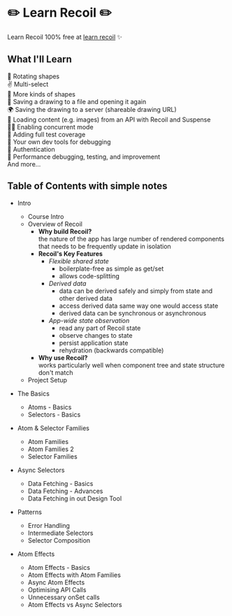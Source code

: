 # ✏️ Learn Recoil ✏️

Learn Recoil 100% free at [learn recoil](https://learnrecoil.com/) ✨

## What I'll Learn

🔄 Rotating shapes  
✌️ Multi-select  
🔵 More kinds of shapes  
💾 Saving a drawing to a file and opening it again  
🌍 Saving the drawing to a server (shareable drawing URL)  
🌄 Loading content (e.g. images) from an API with Recoil and Suspense  
👯‍♂️ Enabling concurrent mode  
🧪 Adding full test coverage  
🤔 Your own dev tools for debugging  
🔑 Authentication  
🏃 Performance debugging, testing, and improvement  
And more...

## Table of Contents with simple notes

- Intro

  - Course Intro
  - Overview of Recoil
    - **Why build Recoil?**  
      the nature of the app has large number of rendered components that needs to be frequently update in isolation
    - **Recoil's Key Features**
      - _Flexible shared state_
        - boilerplate-free as simple as get/set
        - allows code-splitting
      - _Derived data_
        - data can be derived safely and simply from state and other derived data
        - access derived data same way one would access state
        - derived data can be synchronous or asynchronous
      - _App-wide state observation_
        - read any part of Recoil state
        - observe changes to state
        - persist application state
        - rehydration (backwards compatible)
    - **Why use Recoil?**  
       works particularly well when component tree and state structure don't match
  - Project Setup

- The Basics
  - Atoms - Basics
  - Selectors - Basics
- Atom & Selector Families
  - Atom Families
  - Atom Families 2
  - Selector Families
- Async Selectors
  - Data Fetching - Basics
  - Data Fetching - Advances
  - Data Fetching in out Design Tool
- Patterns
  - Error Handling
  - Intermediate Selectors
  - Selector Composition
- Atom Effects
  - Atom Effects - Basics
  - Atom Effects with Atom Families
  - Async Atom Effects
  - Optimising API Calls
  - Unnecessary onSet calls
  - Atom Effects vs Async Selectors

